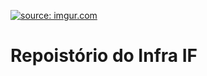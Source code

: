 <a href="https://imgur.com/0z48qvP"><img src="https://i.imgur.com/0z48qvP.png" title="source: imgur.com" /></a>
<h1>Repoistório do Infra IF</h1>

